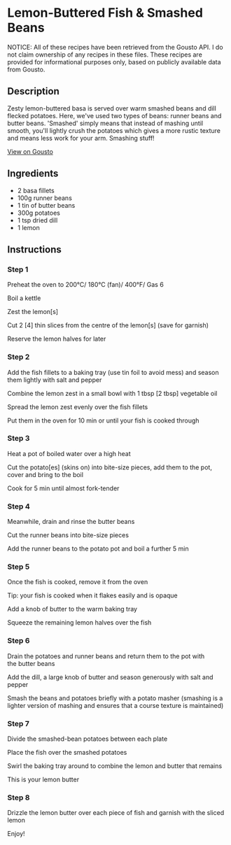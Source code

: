 # Lemon-Buttered Fish & Smashed Beans 

NOTICE: All of these recipes have been retrieved from the Gousto API. I do not claim ownership of any recipes in these files. These recipes are provided for informational purposes only, based on publicly available data from Gousto.

## Description

Zesty lemon-buttered basa is served over warm smashed beans and dill flecked potatoes. Here, we've used two types of beans: runner beans and butter beans. 'Smashed' simply means that instead of mashing until smooth, you'll lightly crush the potatoes which gives a more rustic texture and means less work for your arm. Smashing stuff!

[View on Gousto](https://www.gousto.co.uk/recipes/cookbook/lemon-buttered-fish-smashed-beans)

## Ingredients

- 2 basa fillets 
- 100g runner beans
- 1 tin of butter beans
- 300g potatoes
- 1 tsp dried dill
- 1 lemon

## Instructions


### Step 1

Preheat the oven to 200&deg;C/ 180&deg;C (fan)/ 400&deg;F/ Gas 6


Boil a kettle


Zest&nbsp;the lemon<span class="text-danger">[s]</span>


Cut&nbsp;2 <span class="text-danger">[4]</span>&nbsp;thin slices from the centre of the lemon<span class="text-danger">[s]</span>&nbsp;(save for garnish)


Reserve&nbsp;the lemon halves for later


### Step 2

Add&nbsp;the fish fillets to a baking tray (use tin foil to avoid mess) and&nbsp;season them lightly with salt and pepper


Combine&nbsp;the lemon zest in a small bowl with 1 tbsp<span class="text-danger">&nbsp;[2 tbsp]</span>&nbsp;vegetable oil


Spread&nbsp;the lemon zest evenly over the fish fillets


Put them in the oven for 10 min or until your fish is cooked through


### Step 3

Heat a pot of boiled water over&nbsp;a high heat


Cut the potato<span class="text-danger">[es]</span>&nbsp;(skins on) into bite-size pieces, add them to the pot, cover and bring to the boil


Cook for 5 min until almost fork-tender


### Step 4

Meanwhile, drain and rinse the butter beans


Cut the runner beans into bite-size pieces


Add the runner beans&nbsp;to the potato pot and boil a further 5 min


### Step 5

Once the fish is cooked,&nbsp;remove&nbsp;it&nbsp;from the oven


Tip: your fish is cooked when it flakes easily and is opaque


Add a knob of butter to the warm baking tray


Squeeze the remaining lemon halves over the fish


### Step 6

Drain the potatoes and runner beans and&nbsp;return them to the pot with the&nbsp;butter&nbsp;beans


Add the dill, a large knob of butter and season generously with salt and pepper


Smash the beans and potatoes briefly with a potato masher (smashing is a lighter version of mashing and ensures that a course texture is maintained)


### Step 7

Divide the smashed-bean potatoes between each plate


Place the fish over the smashed potatoes


Swirl the baking tray around to combine the lemon and butter that remains


This is your lemon butter

### Step 8

Drizzle the lemon butter over each piece of fish and garnish with the sliced lemon


Enjoy!

